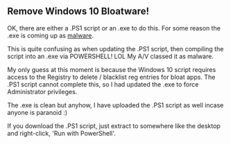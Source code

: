 ## Remove Windows 10 Bloatware!

OK, there are either a .PS1 script or an .exe to do this. For some reason the .exe is coming up as [malware](https://www.virustotal.com/#/file/025e6da5ba200a136c1cc9f3df3921294bcfb183292ef067d6ddfe23d2e19b72/detection).

This is quite confusing as when updating the .PS1 script, then compiling the script into an .exe via POWERSHELL! LOL My A/V classed it as malware.

My only guess at this moment is because the Windows 10 script requires access to the Registry to delete / blacklist reg entries for bloat apps. The .PS1 script cannot complete this, so I had updated the .exe to force Administrator privileges. 

The .exe is clean but anyhow, I have uploaded the .PS1 script as well incase anyone is paranoid :)

If you download the .PS1 script, just extract to somewhere like the desktop and right-click, 'Run with PowerShell'.
